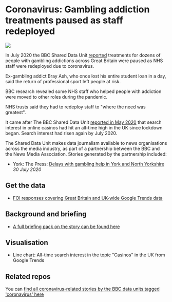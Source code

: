 # Coronavirus: Gambling addiction treatments paused as staff redeployed

![](https://ichef.bbci.co.uk/news/624/cpsprodpb/E31B/production/_113593185_gambling2.jpg)

In July 2020 the BBC Shared Data Unit [reported](https://www.bbc.co.uk/news/uk-england-53351411) treatments for dozens of people with gambling addictions across Great Britain were paused as NHS staff were redeployed due to coronavirus.

Ex-gambling addict Bray Ash, who once lost his entire student loan in a day, said the return of professional sport left people at risk.

BBC research revealed some NHS staff who helped people with addiction were moved to other roles during the pandemic.

NHS trusts said they had to redeploy staff to "where the need was greatest".

It came after The BBC Shared Data Unit [reported in May 2020](https://www.bbc.co.uk/news/uk-england-52633355) that search interest in online casinos had hit an all-time high in the UK since lockdown began. Search interest had risen again by July 2020.

The Shared Data Unit makes data journalism available to news organisations across the media industry, as part of a partnership between the BBC and the News Media Association. Stories generated by the partnership included:

* York: The Press: [Delays with gambling help in York and North Yorkshire](https://www.yorkpress.co.uk/news/18618487.big-delays-gambling-help-york-north-yorkshire/) *30 July 2020*

## Get the data

* [FOI responses covering Great Britain and UK-wide Google Trends data](https://drive.google.com/drive/folders/1-ZJxPCrbMeXnMYjEFTX7_EQZcsDHMFok) 

## Background and briefing

* [A full briefing pack on the story can be found here](https://docs.google.com/document/d/10pGhXf59h6So6JHLAk2kBfIillRmZBENqutrcII2wiI/edit)

## Visualisation 

* Line chart: All-time search interest in the topic "Casinos" in the UK from Google Trends

## Related repos

You can [find all coronavirus-related stories by the BBC data units tagged 'coronavirus' here](https://github.com/search?q=topic%3Acoronavirus+org%3ABBC-Data-Unit&type=Repositories)

